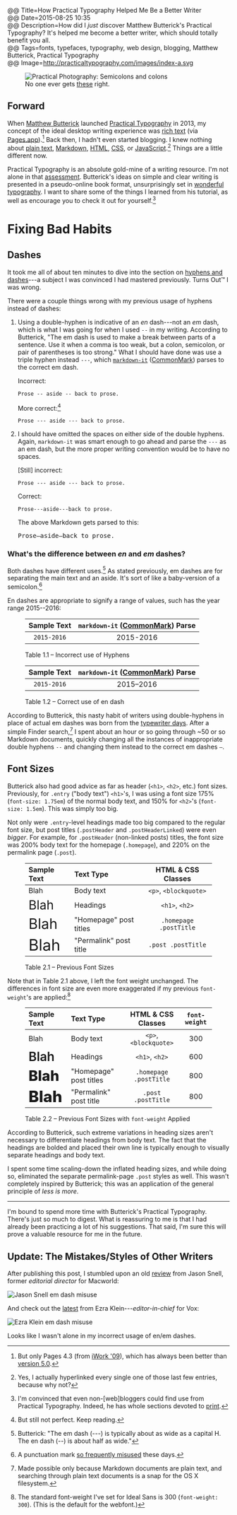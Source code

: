 @@ Title=How Practical Typography Helped Me Be a Better Writer  
@@ Date=2015-08-25 10:35  
@@ Description=How did I *just* discover Matthew Butterick's Practical Typography? It's helped me become a better writer, which should totally benefit you all.  
@@ Tags=fonts, typefaces, typography, web design, blogging, Matthew Butterick, Practical Typography  
@@ Image=http://practicaltypography.com/images/index-a.svg  

<figure>
	<img src="http://d.pr/i/17dhF+" alt="Practical Photography: Semicolons and colons">
	<figcaption>No one ever gets <a href="http://practicaltypography.com/semicolons-and-colons.html">these</a> right.</figcaption>
</figure>

## Forward

When [Matthew Butterick][wikipedia] launched [Practical Typography][practicaltypography] in 2013, my concept of the ideal desktop writing experience was [rich text][wikipedia 2] (via [Pages.app][wikipedia 3]).[^pages] Back then, I hadn't even started blogging. I knew nothing about [plain text][wikipedia 4], [Markdown][wikipedia 5], [HTML][wikipedia 6], [CSS][wikipedia 7], or [JavaScript][wikipedia 8].[^yes] Things are a little different now. 

Practical Typography is an absolute gold-mine of a writing resource. I'm not alone in that [assessment][macsparky]. Butterick's ideas on simple and clear writing is presented in a pseudo-online book format, unsurprisingly set in [wonderful typography][practicaltypography 2]. I want to share some of the things I learned from his tutorial, as well as encourage you to check it out for yourself.[^im]

# Fixing Bad Habits

## Dashes

It took me all of about ten minutes to dive into the section on [hyphens and dashes][practicaltypography 3]---a subject I was convinced I had mastered previously. Turns Out&trade; I was wrong.

There were a couple things wrong with my previous usage of hyphens instead of dashes:

1. Using a double-hyphen is indicative of an *en* dash---not an *em* dash, which is what I was going for when I used ` -- ` in my writing. According to Butterick, "The em dash is used to make a break be­tween parts of a sen­tence. Use it when a comma is too weak, but a colon, semi­colon, or pair of paren­the­ses is too strong." What I should have done was use a triple hyphen instead `---`, which [`markdown-it`][npmjs] ([CommonMark][cm]) parses to the correct em dash.

	Incorrect:
	
	```
	Prose -- aside -- back to prose.
	```
	
	More correct:[^but]
	
	```
	Prose --- aside --- back to prose.
	```
	
	
2. I should have omitted the spaces on either side of the double hyphens. Again, `markdown-it` was smart enough to go ahead and parse the `---` as an em dash, but the more proper writing convention would be to have no spaces.

	[Still] incorrect:
	
	```
	Prose --- aside --- back to prose.
	```
	
	Correct:
	
	```
	Prose---aside---back to prose.
	```
	
	The above Markdown gets parsed to this:
	<!-- I could have used `<mark>` here, but I was too lazy -->
	<pre>Prose&mdash;aside&mdash;back to prose.</pre>

### What's the difference between *en* and *em* dashes?

Both dashes have different uses.[^int] As stated previously, em dashes are for separating the main text and an aside. It's sort of like a baby-version of a semicolon.[^sc] 

En dashes are appropriate to signify a range of values, such has the year range 2015--2016:

<div class="table" id="endashes">

<figure>

| Sample Text | `markdown-it` ([CommonMark][cm]) Parse |    
| :---------: | :------------------------------------: |   
| `2015-2016` |                2015-2016               |
	
<figcaption>Table 1.1 &ndash; Incorrect use of Hyphens</figcaption>

</figure>

<figure>

| Sample Text | `markdown-it` ([CommonMark][cm]) Parse |  
| :---------: | :------------------------------------: |  
| `2015-2016` |             2015&ndash;2016            |

<figcaption>Table 1.2 &ndash; Correct use of en dash</figcaption>

</figure>

</div>

According to Butterick, this nasty habit of writers using double-hyphens in place of actual em dashes was born from the [typewriter days][practicaltypography 4]. After a simple Finder search,[^ma] I spent about an hour or so going through ~50 or so Markdown documents, quickly changing all the instances of inappropriate double hyphens ` -- ` and  changing them instead to the correct em dashes <span><code>&mdash;</code></span>.

## Font Sizes

Butterick also had good advice as far as header (`<h1>`, `<h2>`, etc.) font sizes. Previously, for `.entry` ("body text") `<h1>`'s, I was using a font size 175% (`font-size: 1.75em`) of the normal body text, and 150% for `<h2>`'s (`font-size: 1.5em`). This was simply too big. 

Not only were `.entry`-level headings made too big compared to the regular font size, but post titles (`.postHeader` and `.postHeaderLinked`) were even *bigger*. For example, for `.postHeader` (non-linked posts) titles, the font size was 200% body text for the homepage (`.homepage`), and 220% on the permalink page (`.post`). 

<div class="table" id="previousfontsizes">

<figure>

| Sample Text                                | Text Type              |   HTML & CSS Classes   |  
| :----------------------------------------- | :--------------------- | :--------------------: |  
| Blah                                       | Body text              |  `<p>`, `<blockquote>` |  
| <span style="font-size:1.75em">Blah</span> | Headings               |     `<h1>`, `<h2>`     |  
| <span style="font-size:2em">Blah</span>    | "Homepage" post titles | `.homepage .postTitle` |  
| <span style="font-size:2.2em">Blah</span>  | "Permalink" post title |   `.post .postTitle`   |

<figcaption>Table 2.1 &ndash; Previous Font Sizes</figcaption>

</figure>

</div>

Note that in Table 2.1 above, I left the font weight unchanged. The differences in font size are even more exaggerated if my previous `font-weight`'s are applied:[^std]

<div class="table" id="previousfontweightapplied">

<figure>

| Sample Text                                                | Text Type              |   HTML & CSS Classes   | `font-weight` | 
| :--------------------------------------------------------- | :--------------------- | :--------------------: | :-----------: |  
| Blah                                                       | Body text              |  `<p>`, `<blockquote>` |      300      |  
| <span style="font-size:1.75em;font-weight:600">Blah</span> | Headings               |     `<h1>`, `<h2>`     |      600      |  
| <span style="font-size:2em;font-weight:800">Blah</span>    | "Homepage" post titles | `.homepage .postTitle` |      800      |  
| <span style="font-size:2.2em;font-weight:800">Blah</span>  | "Permalink" post title |   `.post .postTitle`   |      800      |  

<figcaption>Table 2.2 &ndash; Previous Font Sizes with <code>font-weight</code> Applied</figcaption>

</figure>

</div>

According to Butterick, such extreme variations in heading sizes aren't necessary to differentiate headings from body text. The fact that the headings are bolded and placed their own line is typically enough to visually separate headings and body text. 

I spent some time scaling-down the inflated heading sizes, and while doing so, eliminated the separate permalink-page `.post` styles as well. This wasn't completely inspired by Butterick; this was an application of the general principle of *less is more*.

***

I'm bound to spend more time with Butterick's Practical Typography. There's just so much to digest. What is reassuring to me is that I had already been practicing a lot of his suggestions. That said, I'm sure this will prove a valuable resource for me in the future.

<div class="update">

## Update: The Mistakes/Styles of Other Writers

After publishing this post, I stumbled upon an old [review][mw] from Jason Snell, former *editorial director* for Macworld:

<img class="jpg" src="http://d.pr/i/7mEj+" alt="Jason Snell em dash misuse">

And check out the [latest][vox] from Ezra Klein---*editor-in-chief* for Vox:

<img class="jpg" src="http://d.pr/i/12BRl+" alt="Ezra Klein em dash misuse">

Looks like I wasn't alone in my incorrect usage of en/em dashes.

</div>

[^but]: But still not perfect. Keep reading.
[^int]: Butterick: "The em dash (---) is typ­i­cally about as wide as a cap­i­tal H. The en dash (--) is about half as wide."
[^im]: I'm convinced that even non-[web]bloggers could find use from Practical Typography. Indeed, he has whole sections devoted to [print][practicaltypography 5].
[^ma]: Made possible only because Markdown documents are plain text, and searching through plain text documents is a snap for the OS X filesystem.
[^pages]: But only Pages 4.3 (from [iWork '09][wikipedia 9]), which has always been better than [version 5.0][macworld].
[^sc]: A punctuation mark [so frequently misused][practicaltypography 6] these days.
[^std]: The standard font-weight I've set for Ideal Sans is 300 (`font-weight: 300`). (This is the default for the webfont.)
[^yes]: Yes, I actually hyperlinked every single one of those last few entries, because why not?

[cm]: http://commonmark.org
[macsparky]: http://macsparky.com/blog/practicaltypography
[macworld]: http://www.macworld.com/article/2059208/pages-5-0-for-mac-review-apple-writes-a-new-chapter-for-its-word-processing-app.html
[mw]: http://www.macworld.com/article/1026829/powermacg5nextgeneration.html
[npmjs]: https://www.npmjs.com/package/markdown-it
[practicaltypography]: http://practicaltypography.com
[practicaltypography 2]: http://practicaltypography.com/equity.html
[practicaltypography 3]: http://practicaltypography.com/hyphens-and-dashes.html
[practicaltypography 4]: http://practicaltypography.com/typewriter-habits.html
[practicaltypography 5]: http://practicaltypography.com/research-papers.html
[practicaltypography 6]: http://practicaltypography.com/semicolons-and-colons.html
[wikipedia]: https://en.wikipedia.org/wiki/Matthew_Butterick
[wikipedia 2]: https://en.wikipedia.org/wiki/Formatted_text
[wikipedia 3]: https://en.wikipedia.org/wiki/Pages_(word_processor)
[wikipedia 4]: https://en.wikipedia.org/wiki/Plain_text
[wikipedia 5]: https://en.wikipedia.org/wiki/Markdown
[wikipedia 6]: https://en.wikipedia.org/wiki/HTML
[wikipedia 7]: https://en.wikipedia.org/wiki/Cascading_Style_Sheets
[wikipedia 8]: https://en.wikipedia.org/wiki/JavaScript
[wikipedia 9]: https://en.wikipedia.org/wiki/IWork#Versions
[vox]: http://www.vox.com/2015/8/25/9205801/hillary-clinton-joe-biden